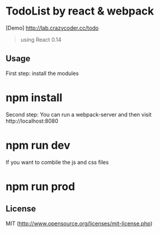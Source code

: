 # TodoList by react & webpack 

[Demo] http://lab.crazycoder.cc/todo

> using React 0.14

## Usage

First step: install the modules
# npm install

Second step: You can run a webpack-server and then visit http://localhost:8080
# npm run dev

If you want to combile the js and css files
# npm run prod

## License

MIT (http://www.opensource.org/licenses/mit-license.php)
